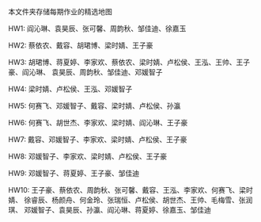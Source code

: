 本文件夹存储每期作业的精选地图

HW1: 阎沁琳、袁昊辰、张可馨、周韵秋、邹佳迪、徐嘉玉

HW2: 蔡依农、戴容、胡珺博、梁时婧、王子豪

HW3: 胡珺博、蒋夏婷、李家欢、蔡依农、梁时婧、卢松侯、王泓、王帅、王子豪、阎沁琳、
     袁昊辰、周韵秋、邹佳迪、邓媛智子

HW4: 梁时婧、卢松侯、王泓、邓媛智子

HW5: 何赛飞、邓媛智子、戴容、梁时婧、卢松侯、孙瀛

HW6: 何赛飞、胡世杰、李家欢、梁时婧、阎沁琳、王子豪

HW7: 戴容、邓媛智子、李家欢、梁时婧、卢松侯、王子豪

HW8: 邓媛智子、李家欢、梁时婧、卢松侯、王子豪

HW9: 邓媛智子、蒋夏婷、王子豪、邹佳迪

HW10: 王子豪、蔡依农、周韵秋、张可馨、戴容、王泓、李家欢、何赛飞、梁时婧、
      徐睿辰、杨颜舟、何金玲、张瑞恒、卢松侯、胡世杰、王帅、毛梅雪、张润琪、
      邓媛智子、袁昊辰、孙瀛、阎沁琳、蒋夏婷、徐嘉玉、邹佳迪
